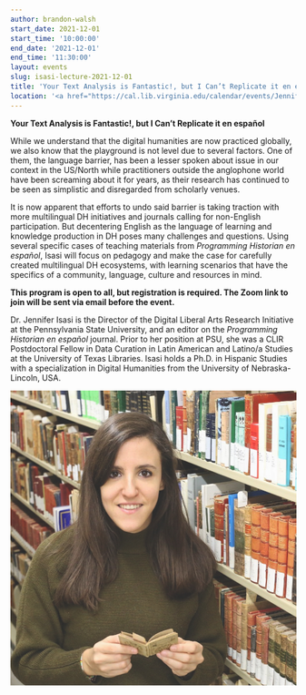```yaml
---
author: brandon-walsh
start_date: 2021-12-01
start_time: '10:00:00'
end_date: '2021-12-01'
end_time: '11:30:00'
layout: events
slug: isasi-lecture-2021-12-01
title: 'Your Text Analysis is Fantastic!, but I Can’t Replicate it en español'
location: '<a href="https://cal.lib.virginia.edu/calendar/events/JenniferIsasi">Register for Zoom Link</a>'
--- 
```

**Your Text Analysis is Fantastic!, but I Can’t Replicate it en español**
 
While we understand that the digital humanities are now practiced globally, we also know that the playground is not level due to several factors. One of them, the language barrier, has been a lesser spoken about issue in our context in the US/North while practitioners outside the anglophone world have been screaming about it for years, as their research has continued to be seen as simplistic and disregarded from scholarly venues.
 
It is now apparent that efforts to undo said barrier is taking traction with more multilingual DH initiatives and journals calling for non-English participation. But decentering English as the language of learning and knowledge production in DH poses many challenges and questions. Using several specific cases of teaching materials from *Programming Historian en español*, Isasi will focus on pedagogy and make the case for carefully created multilingual DH ecosystems, with learning scenarios that have the specifics of a community, language, culture and resources in mind.

**This program is open to all, but registration is required. The Zoom link to join will be sent via email before the event.**

Dr. Jennifer Isasi is the Director of the Digital Liberal Arts Research Initiative at the Pennsylvania State University, and an editor on the *Programming Historian en español* journal. Prior to her position at PSU, she was a CLIR Postdoctoral Fellow in Data Curation in Latin American and Latino/a Studies at the University of Texas Libraries. Isasi holds a Ph.D. in Hispanic Studies with a specialization in Digital Humanities from the University of Nebraska-Lincoln, USA.

![Photo of Jennifer Isasi holding a small book!](/assets/post-media/isasi.jpg)